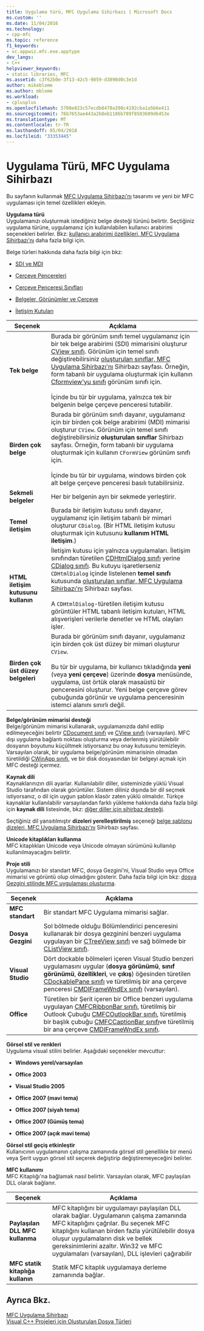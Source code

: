 ```yaml
---
title: Uygulama türü, MFC Uygulama Sihirbazı | Microsoft Docs
ms.custom: ''
ms.date: 11/04/2016
ms.technology:
- cpp-mfc
ms.topic: reference
f1_keywords:
- vc.appwiz.mfc.exe.apptype
dev_langs:
- C++
helpviewer_keywords:
- static libraries, MFC
ms.assetid: c3f62b0e-3f13-42c5-9859-d3890d0c3e1d
author: mikeblome
ms.author: mblome
ms.workload:
- cplusplus
ms.openlocfilehash: 5708e823c57ecdb8470a398c4192cba1a5b6e411
ms.sourcegitcommit: 76b7653ae443a2b8eb1186b789f8503609d6453e
ms.translationtype: MT
ms.contentlocale: tr-TR
ms.lasthandoff: 05/04/2018
ms.locfileid: "33353445"
---
```

# <a name="application-type-mfc-application-wizard"></a>Uygulama Türü, MFC Uygulama Sihirbazı
Bu sayfanın kullanmak [MFC Uygulama Sihirbazı'nı](../../mfc/reference/mfc-application-wizard.md) tasarımı ve yeni bir MFC uygulaması için temel özellikleri ekleyin.  
  
 **Uygulama türü**  
 Uygulamanızı oluşturmak istediğiniz belge desteği türünü belirtir. Seçtiğiniz uygulama türüne, uygulamanız için kullanılabilen kullanıcı arabirimi seçenekleri belirler. Bkz: [kullanıcı arabirimi özellikleri, MFC Uygulama Sihirbazı'nı](../../mfc/reference/user-interface-features-mfc-application-wizard.md) daha fazla bilgi için.  
  
 Belge türleri hakkında daha fazla bilgi için bkz:  
  
-   [SDI ve MDI](../../mfc/sdi-and-mdi.md)  
  
-   [Çerçeve Pencereleri](../../mfc/frame-windows.md)  
  
-   [Çerçeve Penceresi Sınıfları](../../mfc/frame-window-classes.md)  
  
-   [Belgeler, Görünümler ve Çerçeve](../../mfc/documents-views-and-the-framework.md)  
  
-   [İletişim Kutuları](../../mfc/dialog-boxes.md)  
  
|Seçenek|Açıklama|  
|------------|-----------------|  
|**Tek belge**|Burada bir görünüm sınıfı temel uygulamanız için bir tek belge arabirimi (SDI) mimarisini oluşturur [CView sınıfı](../../mfc/reference/cview-class.md). Görünüm için temel sınıfı değiştirebilirsiniz [oluşturulan sınıflar, MFC Uygulama Sihirbazı'nı](../../mfc/reference/generated-classes-mfc-application-wizard.md) Sihirbazı sayfası. Örneğin, form tabanlı bir uygulama oluşturmak için kullanın [Cformview'yu sınıfı](../../mfc/reference/cformview-class.md) görünüm sınıfı için.<br /><br /> İçinde bu tür bir uygulama, yalnızca tek bir belgenin belge çerçeve penceresi tutabilir.|  
|**Birden çok belge**|Burada bir görünüm sınıfı dayanır, uygulamanız için bir birden çok belge arabirimi (MDI) mimarisi oluşturur `CView`. Görünüm için temel sınıfı değiştirebilirsiniz **oluşturulan sınıflar** Sihirbazı sayfası. Örneğin, form tabanlı bir uygulama oluşturmak için kullanın `CFormView` görünüm sınıfı için.<br /><br /> İçinde bu tür bir uygulama, windows birden çok alt belge çerçeve penceresi basılı tutabilirsiniz.|  
|**Sekmeli belgeler**|Her bir belgenin ayrı bir sekmede yerleştirir.|  
|**Temel iletişim**|Burada bir iletişim kutusu sınıfı dayanır, uygulamanız için iletişim tabanlı bir mimari oluşturur `CDialog`. (Bir HTML iletişim kutusu oluşturmak için kutusunu **kullanım HTML iletişim**.)|  
|**HTML iletişim kutusunu kullanın**|İletişim kutusu için yalnızca uygulamaları. İletişim sınıfından türetilen [CDHtmlDialog sınıfı](../../mfc/reference/cdhtmldialog-class.md) yerine [CDialog sınıfı](../../mfc/reference/cdialog-class.md). Bu kutuyu işaretlerseniz `CDHtmlDialog` içinde listelenen **temel sınıfı** kutusunda [oluşturulan sınıflar, MFC Uygulama Sihirbazı'nı](../../mfc/reference/generated-classes-mfc-application-wizard.md) Sihirbazı sayfası.<br /><br /> A `CDHtmlDialog`-türetilen iletişim kutusu görüntüler HTML tabanlı iletişim kutuları, HTML alışverişleri verilerle denetler ve HTML olayları işler.|  
|**Birden çok üst düzey belgeleri**|Burada bir görünüm sınıfı dayanır, uygulamanız için birden çok üst düzey bir mimari oluşturur `CView`.<br /><br /> Bu tür bir uygulama, bir kullanıcı tıkladığında **yeni** (veya **yeni çerçeve**) üzerinde **dosya** menüsünde, uygulama, üst örtük olarak masaüstü bir penceresini oluşturur. Yeni belge çerçeve görev çubuğunda görünür ve uygulama penceresinin istemci alanını sınırlı değil.|  
  
 **Belge/görünüm mimarisi desteği**  
 Belge/görünüm mimarisi kullanarak, uygulamanızda dahil edilip edilmeyeceğini belirtir [CDocument sınıfı](../../mfc/reference/cdocument-class.md) ve [CView sınıfı](../../mfc/reference/cview-class.md) (varsayılan). MFC dışı uygulama bağlantı noktası oluşturma veya derlenmiş yürütülebilir dosyanın boyutunu küçültmek istiyorsanız bu onay kutusunu temizleyin. Varsayılan olarak, bir uygulama belge/görünüm mimarisinin olmadan türetildiği [CWinApp sınıfı](../../mfc/reference/cwinapp-class.md), ve bir disk dosyasından bir belgeyi açmak için MFC desteği içermez.  
  
 **Kaynak dili**  
 Kaynaklarınızın dili ayarlar. Kullanılabilir diller, sisteminizde yüklü Visual Studio tarafından olarak görüntüler. Sistem diliniz dışında bir dil seçmek istiyorsanız, o dil için uygun şablon klasör zaten yüklü olmalıdır. Türkçe kaynaklar kullanılabilir varsayılandan farklı yükleme hakkında daha fazla bilgi için **kaynak dili** listesinde, bkz: [diğer diller için sihirbaz desteği](../../ide/wizard-support-for-other-languages.md).  
  
 Seçtiğiniz dil yansıtılmıştır **dizeleri yerelleştirilmiş** seçeneği [belge şablonu dizeleri, MFC Uygulama Sihirbazı'nı](../../mfc/reference/document-template-strings-mfc-application-wizard.md) Sihirbazı sayfası.  
  
 **Unicode kitaplıkları kullanma**  
 MFC kitaplıkları Unicode veya Unicode olmayan sürümünü kullanılıp kullanılmayacağını belirtir.  
  
 **Proje stili**  
 Uygulamanızı bir standart MFC, dosya Gezgini'ni, Visual Studio veya Office mimarisi ve görüntü olup olmadığını gösterir. Daha fazla bilgi için bkz: [dosya Gezgini stilinde MFC uygulaması oluşturma](../../mfc/reference/creating-a-file-explorer-style-mfc-application.md).  
  
|Seçenek|Açıklama|  
|------------|-----------------|  
|**MFC standart**|Bir standart MFC Uygulama mimarisi sağlar.|  
|**Dosya Gezgini**|Sol bölmede olduğu Bölümlendirici penceresini kullanarak bir dosya gezginini benzeri uygulama uygulayan bir [CTreeView sınıfı](../../mfc/reference/ctreeview-class.md) ve sağ bölmede bir [CListView sınıfı](../../mfc/reference/clistview-class.md).|  
|**Visual Studio**|Dört dockable bölmeleri içeren Visual Studio benzeri uygulamasını uygular (**dosya görünümü**, **sınıf görünümü**, **özellikleri**, ve **çıkış**) öğesinden türetilen [CDockablePane sınıfı](../../mfc/reference/cdockablepane-class.md) ve türetilmiş bir ana çerçeve penceresi [CMDIFrameWndEx sınıfı](../../mfc/reference/cmdiframewndex-class.md) (varsayılan).|  
|**Office**|Türetilen bir Şerit içeren bir Office benzeri uygulama uygulayan [CMFCRibbonBar sınıfı](../../mfc/reference/cmfcribbonbar-class.md), türetilmiş bir Outlook Çubuğu [CMFCOutlookBar sınıfı](../../mfc/reference/cmfcoutlookbar-class.md), türetilmiş bir başlık çubuğu [CMFCCaptionBar sınıfı](../../mfc/reference/cmfccaptionbar-class.md)ve türetilmiş bir ana çerçeve [CMDIFrameWndEx sınıfı](../../mfc/reference/cmdiframewndex-class.md).|  
  
 **Görsel stil ve renkleri**  
 Uygulama visual stilini belirler. Aşağıdaki seçenekler mevcuttur:  
  
-   **Windows yerel/varsayılan**  
  
-   **Office 2003**  
  
-   **Visual Studio 2005**  
  
-   **Office 2007 (mavi tema)**  
  
-   **Office 2007 (siyah tema)**  
  
-   **Office 2007 (Gümüş tema)**  
  
-   **Office 2007 (açık mavi tema)**  
  
 **Görsel stil geçiş etkinleştir**  
 Kullanıcının uygulamanın çalışma zamanında görsel stil genellikle bir menü veya Şerit uygun görsel stil seçerek değiştirip değiştiremeyeceğini belirler.  
  
 **MFC kullanımı**  
 MFC Kitaplığı'na bağlamak nasıl belirtir. Varsayılan olarak, MFC paylaşılan DLL olarak bağlanır.  
  
|Seçenek|Açıklama|  
|------------|-----------------|  
|**Paylaşılan DLL MFC kullanma**|MFC kitaplığını bir uygulamayı paylaşılan DLL olarak bağlar. Uygulamanın çalışma zamanında MFC kitaplığını çağrılar. Bu seçenek MFC kitaplığını kullanan birden fazla yürütülebilir dosya oluşur uygulamaların disk ve bellek gereksinimlerini azaltır. Win32 ve MFC uygulamaları (varsayılan), DLL işlevleri çağırabilir|  
|**MFC statik kitaplığa kullanın**|Statik MFC kitaplık uygulamaya derleme zamanında bağlar.|  
  
## <a name="see-also"></a>Ayrıca Bkz.  
 [MFC Uygulama Sihirbazı](../../mfc/reference/mfc-application-wizard.md)   
 [Visual C++ Projeleri için Oluşturulan Dosya Türleri](../../ide/file-types-created-for-visual-cpp-projects.md)

